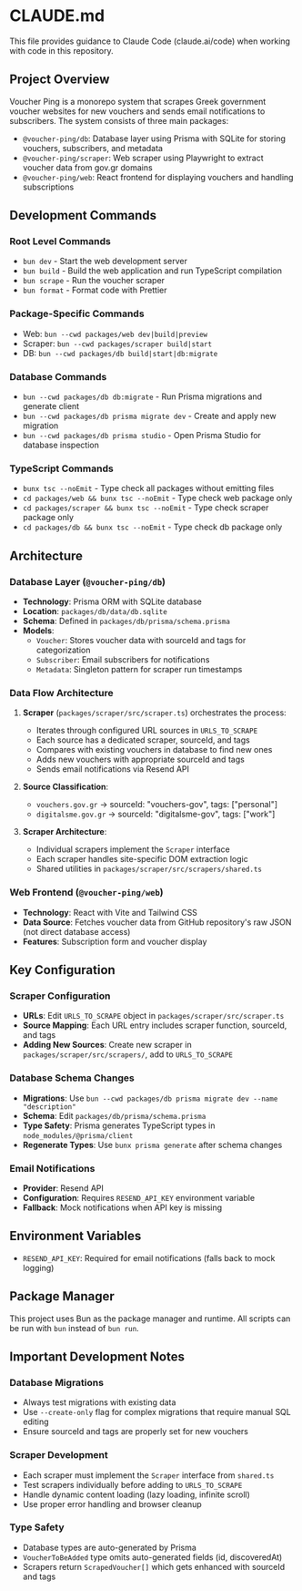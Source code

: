 # CLAUDE.md

This file provides guidance to Claude Code (claude.ai/code) when working with code in this repository.

## Project Overview

Voucher Ping is a monorepo system that scrapes Greek government voucher websites for new vouchers and sends email notifications to subscribers. The system consists of three main packages:

- `@voucher-ping/db`: Database layer using Prisma with SQLite for storing vouchers, subscribers, and metadata
- `@voucher-ping/scraper`: Web scraper using Playwright to extract voucher data from gov.gr domains
- `@voucher-ping/web`: React frontend for displaying vouchers and handling subscriptions

## Development Commands

### Root Level Commands
- `bun dev` - Start the web development server
- `bun build` - Build the web application and run TypeScript compilation
- `bun scrape` - Run the voucher scraper
- `bun format` - Format code with Prettier

### Package-Specific Commands
- Web: `bun --cwd packages/web dev|build|preview`
- Scraper: `bun --cwd packages/scraper build|start`
- DB: `bun --cwd packages/db build|start|db:migrate`

### Database Commands
- `bun --cwd packages/db db:migrate` - Run Prisma migrations and generate client
- `bun --cwd packages/db prisma migrate dev` - Create and apply new migration
- `bun --cwd packages/db prisma studio` - Open Prisma Studio for database inspection

### TypeScript Commands
- `bunx tsc --noEmit` - Type check all packages without emitting files
- `cd packages/web && bunx tsc --noEmit` - Type check web package only
- `cd packages/scraper && bunx tsc --noEmit` - Type check scraper package only
- `cd packages/db && bunx tsc --noEmit` - Type check db package only

## Architecture

### Database Layer (`@voucher-ping/db`)
- **Technology**: Prisma ORM with SQLite database
- **Location**: `packages/db/data/db.sqlite`
- **Schema**: Defined in `packages/db/prisma/schema.prisma`
- **Models**:
  - `Voucher`: Stores voucher data with sourceId and tags for categorization
  - `Subscriber`: Email subscribers for notifications
  - `Metadata`: Singleton pattern for scraper run timestamps

### Data Flow Architecture
1. **Scraper** (`packages/scraper/src/scraper.ts`) orchestrates the process:
   - Iterates through configured URL sources in `URLS_TO_SCRAPE`
   - Each source has a dedicated scraper, sourceId, and tags
   - Compares with existing vouchers in database to find new ones
   - Adds new vouchers with appropriate sourceId and tags
   - Sends email notifications via Resend API

2. **Source Classification**:
   - `vouchers.gov.gr` → sourceId: "vouchers-gov", tags: ["personal"]
   - `digitalsme.gov.gr` → sourceId: "digitalsme-gov", tags: ["work"]

3. **Scraper Architecture**:
   - Individual scrapers implement the `Scraper` interface
   - Each scraper handles site-specific DOM extraction logic
   - Shared utilities in `packages/scraper/src/scrapers/shared.ts`

### Web Frontend (`@voucher-ping/web`)
- **Technology**: React with Vite and Tailwind CSS
- **Data Source**: Fetches voucher data from GitHub repository's raw JSON (not direct database access)
- **Features**: Subscription form and voucher display

## Key Configuration

### Scraper Configuration
- **URLs**: Edit `URLS_TO_SCRAPE` object in `packages/scraper/src/scraper.ts`
- **Source Mapping**: Each URL entry includes scraper function, sourceId, and tags
- **Adding New Sources**: Create new scraper in `packages/scraper/src/scrapers/`, add to `URLS_TO_SCRAPE`

### Database Schema Changes
- **Migrations**: Use `bun --cwd packages/db prisma migrate dev --name "description"`
- **Schema**: Edit `packages/db/prisma/schema.prisma`
- **Type Safety**: Prisma generates TypeScript types in `node_modules/@prisma/client`
- **Regenerate Types**: Use `bunx prisma generate` after schema changes

### Email Notifications
- **Provider**: Resend API
- **Configuration**: Requires `RESEND_API_KEY` environment variable
- **Fallback**: Mock notifications when API key is missing

## Environment Variables

- `RESEND_API_KEY`: Required for email notifications (falls back to mock logging)

## Package Manager

This project uses Bun as the package manager and runtime. All scripts can be run with `bun` instead of `bun run`.

## Important Development Notes

### Database Migrations
- Always test migrations with existing data
- Use `--create-only` flag for complex migrations that require manual SQL editing
- Ensure sourceId and tags are properly set for new vouchers

### Scraper Development
- Each scraper must implement the `Scraper` interface from `shared.ts`
- Test scrapers individually before adding to `URLS_TO_SCRAPE`
- Handle dynamic content loading (lazy loading, infinite scroll)
- Use proper error handling and browser cleanup

### Type Safety
- Database types are auto-generated by Prisma
- `VoucherToBeAdded` type omits auto-generated fields (id, discoveredAt)
- Scrapers return `ScrapedVoucher[]` which gets enhanced with sourceId and tags